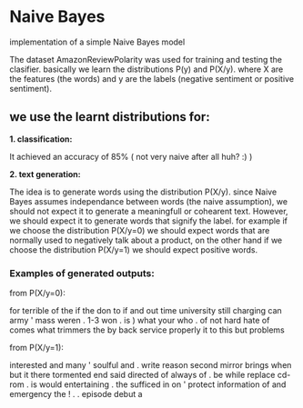 # Naive Bayes

implementation of a simple Naive Bayes model

The dataset AmazonReviewPolarity was used for training and testing the clasifier. 
basically we learn the distributions P(y) and P(X/y). where X are the features (the words) and y are the labels (negative sentiment or positive sentiment).

## we use the learnt distributions for:

**1. classification:**

  It achieved an accuracy of 85% ( not very naive after all huh? :) )
  
**2. text generation:**

  The idea is to generate words using the distribution P(X/y). since Naive Bayes assumes independance between words (the naive assumption), we should not expect it to generate a meaningfull or cohearent text. However, we should expect it to generate words that signify the label.
  for example if we choose the distribution P(X/y=0) we should expect words that are normally used to negatively talk about a product, on the other hand if we choose the distribution P(X/y=1) we should expect positive words.
  
  ### **Examples of generated outputs:**
  
  from P(X/y=0): 
  
 for terrible of the if the don to if and out time university still charging can army ' mass weren . 1-3 won . is ) what your who . of not hard hate of comes what <unk> trimmers the by back service properly it to this but <unk> problems
 
  from P(X/y=1): 
  
interested and many ' soulful and . write reason second mirror brings when but it there tormented end said directed of always of . be while replace cd-rom . is would entertaining . the sufficed in on ' protect information of and emergency the ! . . episode debut a
